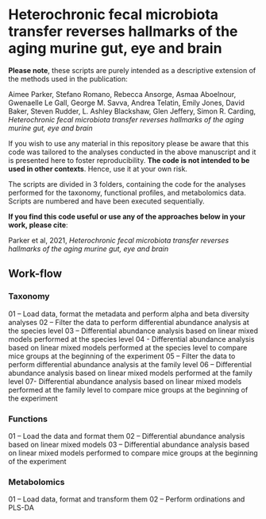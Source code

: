 # Heterochronic fecal microbiota transfer reverses hallmarks of the aging murine gut, eye and brain

**Please note**, these scripts are purely intended as a descriptive extension of the methods used in the publication: 

Aimee Parker, Stefano Romano, Rebecca Ansorge, Asmaa Aboelnour, Gwenaelle Le Gall, George M. Savva, Andrea Telatin, Emily Jones, David Baker, Steven Rudder, L. Ashley Blackshaw, Glen Jeffery, Simon R. Carding, *Heterochronic fecal microbiota transfer reverses hallmarks of the aging murine gut, eye and brain*

If you wish to use any material in this repository please be aware that this code was tailored to the analyses conducted in the above manuscript and it is presented here to foster reproducibility. **The code is not intended to be used in other contexts**. Hence, use it at your own risk.

 The scripts are divided in 3 folders, containing the code for the analyses performed for the taxonomy, functional profiles, and metabolomics data. Scripts are numbered and have been executed sequentially.

**If you find this code useful or use any of the approaches below in your work, please cite**:

Parker et al, 2021, *Heterochronic fecal microbiota transfer reverses hallmarks of the aging murine gut, eye and brain*

## Work-flow
### Taxonomy
01 – Load data, format the metadata and perform alpha and beta diversity analyses
02 – Filter the data to perform differential abundance analysis at the species level
03 – Differential abundance analysis based on linear mixed models performed at the species level
04 - Differential abundance analysis based on linear mixed models performed at the species level to compare mice groups at the beginning of the experiment
05 – Filter the data to perform differential abundance analysis at the family level
06 – Differential abundance analysis based on linear mixed models performed at the family level
07- Differential abundance analysis based on linear mixed models performed at the family level to compare mice groups at the beginning of the experiment
### Functions
01 – Load the data and format them
02 – Differential abundance analysis based on linear mixed models
03 – Differential abundance analysis based on linear mixed models performed to compare mice groups at the beginning of the experiment

### Metabolomics
01 – Load data, format and transform them
02 – Perform ordinations and PLS-DA
